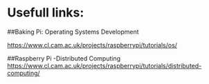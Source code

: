 Usefull links:
==============

##Baking Pi: Operating Systems Development

https://www.cl.cam.ac.uk/projects/raspberrypi/tutorials/os/

##Raspberry Pi -Distributed Computing
https://www.cl.cam.ac.uk/projects/raspberrypi/tutorials/distributed-computing/
